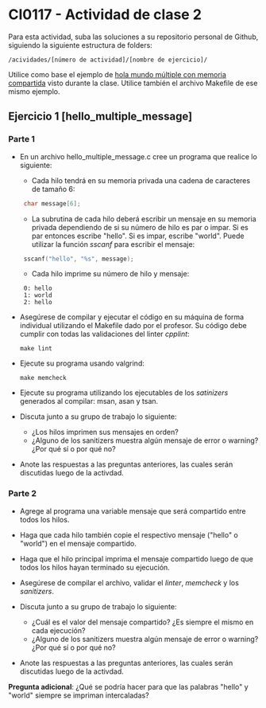 # CI0117 - Actividad de clase 2

Para esta actividad, suba las soluciones a su repositorio personal de Github, siguiendo la siguiente estructura de folders:

```
/acividades/[número de actividad]/[nombre de ejercicio]/
```

Utilice como base el ejemplo de [hola mundo múltiple con memoria compartida](https://github.com/jocan3/CI0117-2022-S1/tree/main/ejemplos/03_pthreads/hello_multiple_shared) visto durante la clase. Utilice también el archivo Makefile de ese mismo ejemplo.

## Ejercicio 1 [hello_multiple_message]

### Parte 1
- En un archivo hello_multiple_message.c cree un programa que realice lo siguiente:
  - Cada hilo tendrá en su memoria privada una cadena de caracteres de tamaño 6:
  ```c
   char message[6];
  ```
  - La subrutina de cada hilo deberá escribir un mensaje en su memoria privada dependiendo de si su número de hilo es par o impar. Si es par entonces escribe "hello". Si es impar, escribe "world". Puede utilizar la función *sscanf* para escribir el mensaje:
  ```c
   sscanf("hello", "%s", message);
  ```
  - Cada hilo imprime su número de hilo y mensaje:
  ```
   0: hello
   1: world
   2: hello
  ```
- Asegúrese de compilar y ejecutar el código en su máquina de forma individual utilizando el Makefile dado por el profesor. Su código debe cumplir con todas las validaciones del linter *cpplint*:
  ```
  make lint
  ```
- Ejecute su programa usando valgrind: 
  ```
  make memcheck
  ```
- Ejecute su programa utilizando los ejecutables de los *satinizers* generados al compilar: msan, asan y tsan.
 
- Discuta junto a su grupo de trabajo lo siguiente:
  - ¿Los hilos imprimen sus mensajes en orden?
  - ¿Alguno de los sanitizers muestra algún mensaje de error o warning? ¿Por qué sí o por qué no?
- Anote las respuestas a las preguntas anteriores, las cuales serán discutidas luego de la activdad.


### Parte 2
- Agrege al programa una variable mensaje que será compartido entre todos los hilos.
- Haga que cada hilo también copie el respectivo mensaje ("hello" o "world") en el mensaje compartido.
- Haga que el hilo principal imprima el mensaje compartido luego de que todos los hilos hayan terminado su ejecución. 
- Asegúrese de compilar el archivo, validar el *linter*, *memcheck* y los *sanitizers*.

- Discuta junto a su grupo de trabajo lo siguiente:
  - ¿Cuál es el valor del mensaje compartido? ¿Es siempre el mismo en cada ejecución?
  - ¿Alguno de los sanitizers muestra algún mensaje de error o warning? ¿Por qué sí o por qué no?

- Anote las respuestas a las preguntas anteriores, las cuales serán discutidas luego de la activdad.

**Pregunta adicional**: ¿Qué se podría hacer para que las palabras "hello" y "world" siempre se impriman intercaladas?

